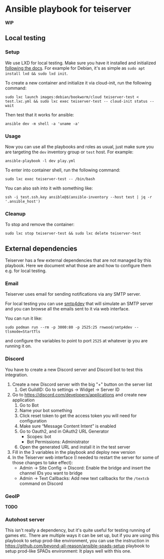 # Ansible playbook for teiserver

**WIP**

## Local testing

### Setup

We use LXD for local testing. Make sure you have it installed and initialized [following the docs](https://documentation.ubuntu.com/lxd/en/latest/). For example for Debian, it's as simple as `sudo apt install lxd && sudo lxd init`.

To create a new container and initialize it via cloud-init, run the following command:

```
sudo lxc launch images:debian/bookworm/cloud teiserver-test < test.lxc.yml && sudo lxc exec teiserver-test -- cloud-init status --wait
```

Then test that it works for ansible:

```
ansible dev -m shell -a 'uname -a'
```

### Usage

Now you can use all the playbooks and roles as usual, just make sure you are targeting the `dev` inventory group or `test` host. For example:

```
ansible-playbook -l dev play.yml
```

To enter into container shell, run the following command:

```
sudo lxc exec teiserver-test -- /bin/bash
```

You can also ssh into it with something like:

```
ssh -i test.ssh.key ansible@$(ansible-inventory --host test | jq -r '.ansible_host')
```

### Cleanup

To stop and remove the container:

```
sudo lxc stop teiserver-test && sudo lxc delete teiserver-test
```

## External dependencies

Teiserver has a few external dependencies that are not managed by this playbook. Here we document what those are and how to configure them e.g. for local testing.

### Email

Teiserver uses email for sending notifications via any SMTP server.

For local testing you can use [smtp4dev](https://github.com/rnwood/smtp4dev) that will simulate an SMTP server and you can browse all the emails sent to it via web interface.

You can run it like:

```
sudo podman run --rm -p 3000:80 -p 2525:25 rnwood/smtp4dev --tlsmode=StartTls
```

and configure the variables to point to port `2525` at whatever ip you are running it on.

### Discord

You have to create a new Discord server and Discord bot to test this integration.

1. Create a new Discord server with the big "+" button on the server list
    1. Get GuildID: Go to settings -> Widget -> Server ID
2. Go to https://discord.com/developers/applications and create new application
    1. Go to Bot
    2. Name your bot something
    3. Click reset token to get the access token you will need for configuration
    4. Make sure “Message Content Intent” is enabled
    5. Go to Oauth2, and in OAuth2 URL Generator
        - Scopes: bot
        - Bot Permissions: Administrator
    6. Open the generated URL and install it in the test server
3. Fill in the 3 variables in the playbook and deploy new version
4. In the Teiserver web interface (I needed to restart the server for some of those changes to take effect):
    - Admin -> Site Config -> Discord: Enable the bridge and insert the channel IDs you want to bridge
    - Admin -> Text Callbacks: Add new text callbacks for the `/textcb` command on Discord

### GeoIP

**TODO**

### Autohost server

This isn't really a dependency, but it's quite useful for testing running of games etc. There are multiple ways it can be set up, but if you are using this playbook to setup prod-like environment, you can use the instruction in https://github.com/beyond-all-reason/ansible-spads-setup playbook to setup prod-like SPADs environment: It plays well with this one.
